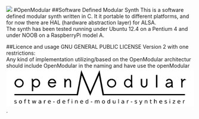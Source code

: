 
![](https://rawgit.com/DanielSkaborn/OpenModular/master/openModular_logo.svg)
#OpenModular
##Software Defined Modular Synth
This is a software defined modular synth written in C. It it portable to different platforms, and for now there are HAL (hardware abstraction layer) for ALSA. <br />
The synth has been tested running under Ubuntu 12.4 on a Pentium 4 and under NOOB on a RaspberryPi model A.

##Licence and usage
GNU GENERAL PUBLIC LICENSE Version 2
with one restrictions:<br />
Any kind of implementation utilizing/based on the OpenModular architectur should include OpenModular in the naming and have use the openModular ![logo](openModular_logo.svg).<br />
